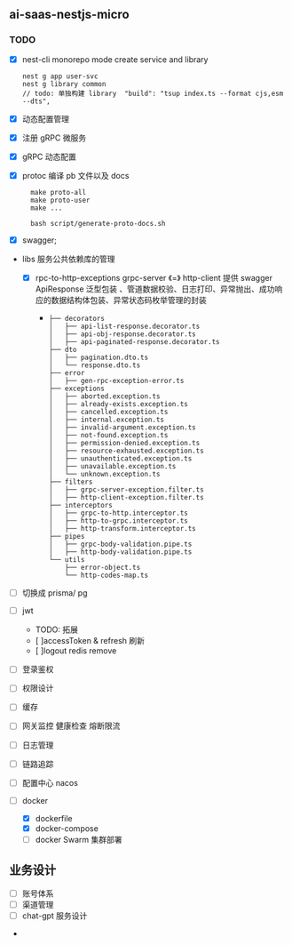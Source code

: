 ## ai-saas-nestjs-micro

### TODO

- [x] nest-cli monorepo mode create service and library

  ```
  nest g app user-svc
  nest g library common
  // todo: 单独构建 library  "build": "tsup index.ts --format cjs,esm --dts",
  ```

- [x] 动态配置管理

- [x] 注册 gRPC 微服务
- [x] gRPC 动态配置
- [x] protoc 编译 pb 文件以及 docs

  ```
    make proto-all
    make proto-user
    make ...

    bash script/generate-proto-docs.sh

  ```

- [x] swagger;

- libs 服务公共依赖库的管理

  - [x] rpc-to-http-exceptions
        grpc-server 《=》 http-client
        提供 swagger ApiResponse 泛型包装 、管道数据校验、日志打印、异常抛出、成功响应的数据结构体包装、异常状态码枚举管理的封装
    - ```
      ├── decorators
      │   ├── api-list-response.decorator.ts
      │   ├── api-obj-response.decorator.ts
      │   ├── api-paginated-response.decorator.ts
      ├── dto
      │   ├── pagination.dto.ts
      │   └── response.dto.ts
      ├── error
      │   ├── gen-rpc-exception-error.ts
      ├── exceptions
      │   ├── aborted.exception.ts
      │   ├── already-exists.exception.ts
      │   ├── cancelled.exception.ts
      │   ├── internal.exception.ts
      │   ├── invalid-argument.exception.ts
      │   ├── not-found.exception.ts
      │   ├── permission-denied.exception.ts
      │   ├── resource-exhausted.exception.ts
      │   ├── unauthenticated.exception.ts
      │   ├── unavailable.exception.ts
      │   └── unknown.exception.ts
      ├── filters
      │   ├── grpc-server-exception.filter.ts
      │   ├── http-client-exception.filter.ts
      ├── interceptors
      │   ├── grpc-to-http.interceptor.ts
      │   ├── http-to-grpc.interceptor.ts
      │   ├── http-transform.interceptor.ts
      ├── pipes
      │   ├── grpc-body-validation.pipe.ts
      │   ├── http-body-validation.pipe.ts
      └── utils
          ├── error-object.ts
          └── http-codes-map.ts
      ```

- [ ] 切换成 prisma/ pg

- [ ] jwt
  - TODO: 拓展
  - [ ]accessToken & refresh 刷新
  - [ ]logout redis remove
- [ ] 登录鉴权

- [ ] 权限设计
- [ ] 缓存
- [ ] 网关监控 健康检查 熔断限流
- [ ] 日志管理
- [ ] 链路追踪
- [ ] 配置中心 nacos
- [ ] docker
  - [x] dockerfile
  - [x] docker-compose
  - [ ] docker Swarm 集群部署

## 业务设计

- [ ] 账号体系
- [ ] 渠道管理
- [ ] chat-gpt 服务设计
-
